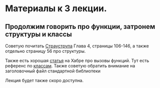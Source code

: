 # Материалы к 3 лекции.

## Продолжим говорить про функции, затронем структуры и классы

Советую почитать [Страуструпа](http://www.8361.ru/6sem/books/Straustrup-Yazyk_programmirovaniya_c.pdf) Глава 4, страницы 106-146, а также отдельно страницу 56 про структуры.

Также есть хорошая [статья](https://habr.com/ru/post/414443/) на Хабре про вызовы функций.
Тут есть референс по [классам](http://mycpp.ru/cpp/book/c13.html).
Также советую обратить внимание на заголовочный файл стандартной библиотеки [<cstdarg>](https://en.cppreference.com/w/cpp/header/cstdarg)

Лекция будет также скоро доступна. 
